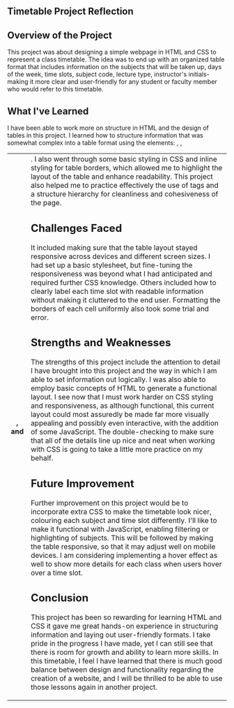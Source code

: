 ## Timetable Project Reflection

## Overview of the Project
This project was about designing a simple webpage in HTML and CSS to represent a class timetable. The idea was to end up with an organized table format that includes information on the subjects that will be taken up, days of the week, time slots, subject code, lecture type, instructor's initials-making it more clear and user-friendly for any student or faculty member who would refer to this timetable.

## What I've Learned
I have been able to work more on structure in HTML and the design of tables in this project. I learned how to structure information that was somewhat complex into a table format using the elements: <table>, <tr>, <th>, and <td>. I also went through some basic styling in CSS and inline styling for table borders, which allowed me to highlight the layout of the table and enhance readability. This project also helped me to practice effectively the use of tags and a structure hierarchy for cleanliness and cohesiveness of the page.

## Challenges Faced
It included making sure that the table layout stayed responsive across devices and different screen sizes. I had set up a basic stylesheet, but fine-tuning the responsiveness was beyond what I had anticipated and required further CSS knowledge. Others included how to clearly label each time slot with readable information without making it cluttered to the end user. Formatting the borders of each cell uniformly also took some trial and error.

## Strengths and Weaknesses
The strengths of this project include the attention to detail I have brought into this project and the way in which I am able to set information out logically. I was also able to employ basic concepts of HTML to generate a functional layout. I see now that I must work harder on CSS styling and responsiveness, as although functional, this current layout could most assuredly be made far more visually appealing and possibly even interactive, with the addition of some JavaScript. The double-checking to make sure that all of the details line up nice and neat when working with CSS is going to take a little more practice on my behalf.

## Future Improvement
Further improvement on this project would be to incorporate extra CSS to make the timetable look nicer, colouring each subject and time slot differently. I'll like to make it functional with JavaScript, enabling filtering or highlighting of subjects. This will be followed by making the table responsive, so that it may adjust well on mobile devices. I am considering implementing a hover effect as well to show more details for each class when users hover over a time slot.

## Conclusion
This project has been so rewarding for learning HTML and CSS it gave me great hands-on experience in structuring information and laying out user-friendly formats. I take pride in the progress I have made, yet I can still see that there is room for growth and ability to learn more skills. In this timetable, I feel I have learned that there is much good balance between design and functionality regarding the creation of a website, and I will be thrilled to be able to use those lessons again in another project.

